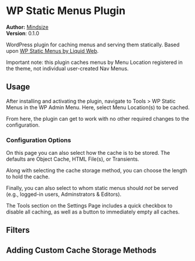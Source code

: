 # WP Static Menus Plugin


**Author:** [Mindsize](https://mindsize.me)<br>
**Version**: 0.1.0

WordPress plugin for caching menus and serving them statically. Based upon [WP Static Menus by Liquid Web](https://github.com/liquidweb/wp-static-menus).

Important note: this plugin caches menus by Menu Location registered in the theme, not individual user-created Nav Menus.

## Usage

After installing and activating the plugin, navigate to Tools > WP Static Menus in the WP Admin Menu. Here, select Menu Location(s) to be cached.

From here, the plugin can get to work with no other required changes to the configuration.

### Configuration Options

On this page you can also select how the cache is to be stored.  The defaults are Object Cache, HTML File(s), or Transients.

Along with selecting the cache storage method, you can choose the length to hold the cache.

Finally, you can also select to whom static menus should _not_ be served (e.g., logged-in users, Adminstrators & Editors).

The Tools section on the Settings Page includes a quick checkbox to disable all caching, as well as a button to immediately empty all caches.

## Filters

## Adding Custom Cache Storage Methods
